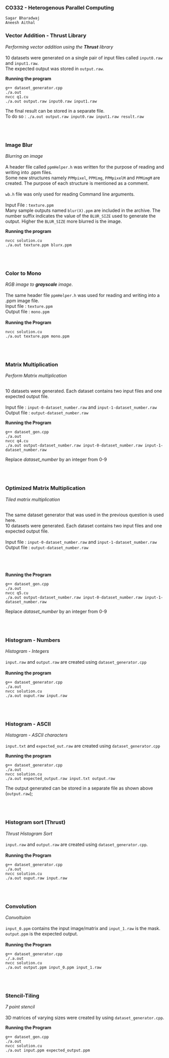 ### CO332 - Heterogenous Parallel Computing
```
Sagar Bharadwaj
Aneesh Aithal
```
       
       
### Vector Addition - Thrust Library
*Performing vector addition using the **Thrust** library*     
<br>
10 datasets were generated on a single pair of input files called `input0.raw` and `input1.raw`.         
The expected output was stored in `output.raw`.         


**Running the program**
```
g++ dataset_generator.cpp
./a.out
nvcc q1.cu
./a.out output.raw input0.raw input1.raw
```

The final result can be stored in a separate file.            
To do so : `./a.out output.raw input0.raw input1.raw result.raw`

<br><br>
### Image Blur
*Blurring an image*<br><br>
A header file called `ppmHelper.h` was written for the purpose of reading and writing into .ppm files.        
Some new structures namely `PPMpixel`, `PPMimg`, `PPMpixelM` and `PPMimgM` are created. The purpose of each structure is mentioned as a comment.<br><br>
`wb.h` file was only used for reading Command line arguments.
<br><br>
Input File : `texture.ppm`<br>
Many sample outputs named `blur(X).ppm` are included in the archive. The number suffix indicates the value of the `BLUR_SIZE` used to 
generate the output. Higher the `BLUR_SIZE` more blurred is the image.<br>

**Running the program**
```
nvcc solution.cu
./a.out texture.ppm blurx.ppm
```

<br><br>
### Color to Mono
*RGB image to **grayscale** image*.<br><br>
The same header file `ppmHelper.h` was used for reading and writing into a .ppm image file.
<br>
Input file  : `texture.ppm`<br>
Output file : `mono.ppm`<br><br>
**Running the Program**
```
nvcc solution.cu
./a.out texture.ppm mono.ppm
```

<br><br>
### Matrix Multiplication
*Perform Matrix multiplication*
<br><br>

10 datasets were generated. Each dataset contains two input files and one expected output file.<br>
<br>
Input file  : `input-0-dataset_number.raw` and `input-1-dataset_number.raw`<br>
Output file : `output-dataset_number.raw`<br>

**Running the Program**
```
g++ dataset_gen.cpp
./a.out
nvcc q4.cu
./a.out output-dataset_number.raw input-0-dataset_number.raw input-1-dataset_number.raw
```
Replace *dataset_number* by an integer from 0-9

<br><br>
### Optimized Matrix Multiplication
*Tiled matrix multiplication*
<br><br>

The same dataset generator that was used in the previous question is used here.<br>
10 datasets were generated. Each dataset contains two input files and one expected output file.<br>
<br>
Input file  : `input-0-dataset_number.raw` and `input-1-dataset_number.raw`<br>
Output file : `output-dataset_number.raw`<br>
<br><br><br><br>
**Running the Program**
```
g++ dataset_gen.cpp
./a.out
nvcc q5.cu
./a.out output-dataset_number.raw input-0-dataset_number.raw input-1-dataset_number.raw
```
Replace *dataset_number* by an integer from 0-9

<br><br>
### Histogram - Numbers
*Histogram - Integers*
<br><br>
`input.raw` and `output.raw` are created using `dataset_generator.cpp`
<br><br>
**Running the program**
```
g++ dataset_generator.cpp
./a.out
nvcc solution.cu
./a.out ouput.raw input.raw
```


<br><br>
### Histogram - ASCII
*Histogram - ASCII characters*
<br><br>
`input.txt` and `expected_out.raw` are created using `dataset_generator.cpp`

**Running the program**
```
g++ dataset_generator.cpp
./a.out
nvcc solution.cu
./a.out expected_output.raw input.txt output.raw
```

The output generated can be stored in a separate file as shown above (`output.raw`); 

<br><br>
### Histogram sort (Thrust)
*Thrust Histogram Sort*
<br><br>
`input.raw` and `output.raw` are created using `dataset_generator.cpp`.
<br><br>
**Running the Program**
```
g++ dataset_generator.cpp
./a.out
nvcc solution.cu
./a.out ouput.raw input.raw
```

<br><br>
### Convolution
*Convoltuion*
<br><br>
`input_0.ppm` contains the input image/matrix and `input_1.raw` is the mask. `output.ppm` is the expected output.
<br><br>
**Running the Program**
```
g++ dataset_generator.cpp
./.a.out
nvcc solution.cu
./a.out output.ppm input_0.ppm input_1.raw
```

<br><br>
### Stencil-Tiling
*7 point stencil*
<br><br>
3D matrices of varying sizes were created by using `dataset_generator.cpp`.

**Running the Program**
```
g++ dataset_gen.cpp
./a.out
nvcc solution.cu
./a.out input.ppm expected_output.ppm
```




